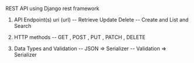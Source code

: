 REST API using Django rest framework

1. API Endpoint(s)   uri (url)
	-- Retrieve Update Delete
	-- Create and List and Search

2. HTTP methods
	-- GET , POST , PUT , PATCH , DELETE

3. Data Types and Validation
	-- JSON => Serializer
	-- Validation => Serializer
